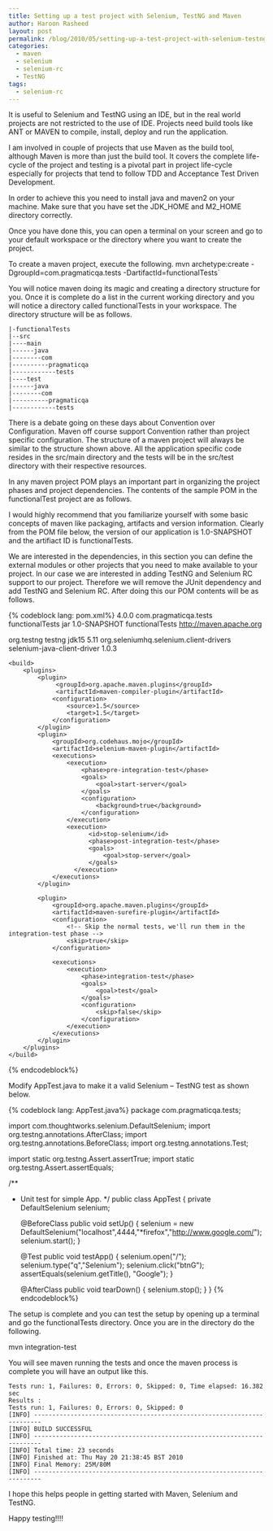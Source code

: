 ```yaml
---
title: Setting up a test project with Selenium, TestNG and Maven
author: Haroon Rasheed
layout: post
permalink: /blog/2010/05/setting-up-a-test-project-with-selenium-testng-and-maven/
categories:
  - maven
  - selenium
  - selenium-rc
  - TestNG
tags:
  - selenium-rc
---
```

  
It is useful to Selenium and TestNG using an IDE, but in the real world projects are not restricted to the use of IDE. Projects need build tools like ANT or MAVEN to compile, install, deploy and run the application.

I am involved in couple of projects that use Maven as the build tool, although Maven is more than just the build tool. It covers the complete life-cycle of the project and testing is a pivotal part in project life-cycle especially for projects that tend to follow TDD and Acceptance Test Driven Development.

In order to achieve this you need to install java and maven2 on your machine. Make sure that you have set the JDK\_HOME and M2\_HOME directory correctly.

Once you have done this, you can open a terminal on your screen and go to your default workspace or the directory where you want to create the project.

<!-- more -->

To create a maven project, execute the following.
  mvn archetype:create -DgroupId=com.pragmaticqa.tests -DartifactId=functionalTests`

You will notice maven doing its magic and creating a directory structure for you. Once it is complete do a list in the current working directory and you will notice a directory called functionalTests in your workspace. The directory structure will be as follows.


    |-functionalTests
    |--src
    |----main
    |------java
    |--------com
    |----------pragmaticqa
    |------------tests
    |----test
    |------java
    |--------com
    |----------pragmaticqa
    |------------tests


There is a debate going on these days about Convention over Configuration. Maven off course support Convention rather than project specific configuration. The structure of a maven project will always be similar to the structure shown above. All the application specific code resides in the src/main directory and the tests will be in the src/test directory with their respective resources.

In any maven project POM plays an important part in organizing the project phases and project dependencies. The contents of the sample POM in the functionalTest project are as follows.

I would highly recommend that you familiarize yourself with some basic concepts of maven like packaging, artifacts and version information. Clearly from the POM file below, the version of our application is 1.0-SNAPSHOT and the artifiact ID is functionalTests.

We are interested in the dependencies, in this section you can define the external modules or other projects that you need to make available to your project. In our case we are interested in adding TestNG and Selenium RC support to our project. Therefore we will remove the JUnit dependency and add TestNG and Selenium RC. After doing this our POM contents will be as follows.

{% codeblock lang: pom.xml%}
<project xmlns="http://maven.apache.org/POM/4.0.0" xmlns:xsi="http://www.w3.org/2001/XMLSchema-instance"
  xsi:schemaLocation="http://maven.apache.org/POM/4.0.0 http://maven.apache.org/maven-v4_0_0.xsd">
  <modelVersion>4.0.0</modelVersion>
  <groupId>com.pragmaticqa.tests</groupId>
  <artifactId>functionalTests</artifactId>
  <packaging>jar</packaging>
  <version>1.0-SNAPSHOT</version>
  <name>functionalTests</name>
  <url>http://maven.apache.org</url>

  <dependencies>
    <dependency>
      <groupId>org.testng</groupId>
      <artifactId>testng</artifactId>
      <classifier>jdk15</classifier>
      <version>5.11</version>
    </dependency>
    <dependency>
      <groupId>org.seleniumhq.selenium.client-drivers</groupId>
      <artifactId>selenium-java-client-driver</artifactId>
      <version>1.0.3</version>
    </dependency>
  </dependencies>

    <build>
        <plugins>
            <plugin>
                 <groupId>org.apache.maven.plugins</groupId>
                 <artifactId>maven-compiler-plugin</artifactId>
                <configuration>
                    <source>1.5</source>
                    <target>1.5</target>
                </configuration>
            </plugin>
            <plugin>
                <groupId>org.codehaus.mojo</groupId>
                <artifactId>selenium-maven-plugin</artifactId>
                <executions>
                    <execution>
                        <phase>pre-integration-test</phase>
                        <goals>
                            <goal>start-server</goal>
                        </goals>
                        <configuration>
                            <background>true</background>
                        </configuration>
                    </execution>
                    <execution>
                          <id>stop-selenium</id>
                          <phase>post-integration-test</phase>
                          <goals>
                              <goal>stop-server</goal>
                          </goals>
                      </execution>  
                </executions>
            </plugin>

            <plugin>
                <groupId>org.apache.maven.plugins</groupId>
                <artifactId>maven-surefire-plugin</artifactId>
                <configuration>
                    <!-- Skip the normal tests, we'll run them in the integration-test phase -->
                    <skip>true</skip>
                </configuration>

                <executions>
                    <execution>
                        <phase>integration-test</phase>
                        <goals>
                            <goal>test</goal>
                        </goals>
                        <configuration>
                            <skip>false</skip>
                        </configuration>
                    </execution>
                </executions>
            </plugin>
        </plugins>
    </build>
</project>
{% endcodeblock%}

Modify AppTest.java to make it a valid Selenium – TestNG test as shown below.

{% codeblock lang: AppTest.java%}
package com.pragmaticqa.tests;

import com.thoughtworks.selenium.DefaultSelenium;
import org.testng.annotations.AfterClass;
import org.testng.annotations.BeforeClass;
import org.testng.annotations.Test;

import static org.testng.Assert.assertTrue;
import static org.testng.Assert.assertEquals;


/**
 * Unit test for simple App.
 */
public class AppTest
{
    private DefaultSelenium selenium;

    @BeforeClass
    public void setUp()
    {
        selenium = new DefaultSelenium("localhost",4444,"*firefox","http://www.google.com/");
        selenium.start();
    }


    @Test
    public void testApp()
    {
        selenium.open("/");
        selenium.type("q","Selenium");
        selenium.click("btnG");
        assertEquals(selenium.getTitle(), "Google");
    }

    @AfterClass
    public void tearDown()
    {
        selenium.stop();
    }
}
{% endcodeblock%}

The setup is complete and you can test the setup by opening up a terminal and go the functionalTests directory. Once you are in the directory do the following.

  mvn integration-test

You will see maven running the tests and once the maven process is complete you will have an output like this.

    Tests run: 1, Failures: 0, Errors: 0, Skipped: 0, Time elapsed: 16.382 sec
    Results :
    Tests run: 1, Failures: 0, Errors: 0, Skipped: 0
    [INFO] ------------------------------------------------------------------------
    [INFO] BUILD SUCCESSFUL
    [INFO] ------------------------------------------------------------------------
    [INFO] Total time: 23 seconds
    [INFO] Finished at: Thu May 20 21:38:45 BST 2010
    [INFO] Final Memory: 25M/80M
    [INFO] ------------------------------------------------------------------------

I hope this helps people in getting started with Maven, Selenium and TestNG.

Happy testing!!!!